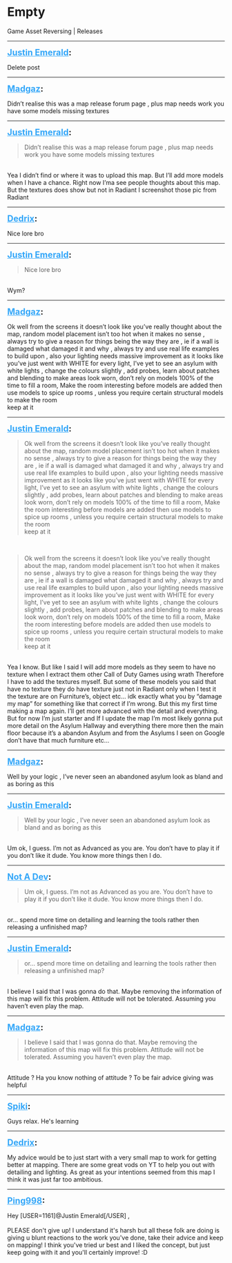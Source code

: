 # Empty
Game Asset Reversing | Releases

---
<strong style="font-size: 1.4em;"><span style="text-decoration: underline;text-decoration-color: #34a7f9;"><span style="color:#34a7f9;">Justin Emerald</span></span>:</strong>

<p>Delete post</p>

---
<strong style="font-size: 1.4em;"><span style="text-decoration: underline;text-decoration-color: #34a7f9;"><span style="color:#34a7f9;">Madgaz</span></span>:</strong>

<p>Didn’t realise this was a map release forum page , plus map needs work you have some models missing textures</p>

---
<strong style="font-size: 1.4em;"><span style="text-decoration: underline;text-decoration-color: #34a7f9;"><span style="color:#34a7f9;">Justin Emerald</span></span>:</strong>

<p><blockquote>Didn’t realise this was a map release forum page , plus map needs work you have some models missing textures<br /></blockquote><br />Yea I didn’t find or where it was to upload this map. But I’ll add more models when I have a chance. Right now I’ma see people thoughts about this map. But the textures does show but not in Radiant I screenshot those pic from Radiant</p>

---
<strong style="font-size: 1.4em;"><span style="text-decoration: underline;text-decoration-color: #34a7f9;"><span style="color:#34a7f9;">Dedrix</span></span>:</strong>

<p>Nice lore bro</p>

---
<strong style="font-size: 1.4em;"><span style="text-decoration: underline;text-decoration-color: #34a7f9;"><span style="color:#34a7f9;">Justin Emerald</span></span>:</strong>

<p><blockquote>Nice lore bro<br /></blockquote><br />Wym?</p>

---
<strong style="font-size: 1.4em;"><span style="text-decoration: underline;text-decoration-color: #34a7f9;"><span style="color:#34a7f9;">Madgaz</span></span>:</strong>

<p>Ok well from the screens it doesn’t look like you’ve really thought about the map, random model placement isn’t too hot when it makes no sense , always try to give a reason for things being the way they are , ie if a wall is damaged what damaged it and why , always try and use real life examples to build upon , also your lighting needs massive improvement as it looks like you’ve just went with WHITE for every light, I’ve yet to see an asylum with white lights , change the colours slightly , add probes, learn about patches and blending to make areas look worn, don’t rely on models 100% of the time to fill a room, Make the room interesting before models are added then use models to spice up rooms , unless you require certain structural models to make the room <br />keep at it</p>

---
<strong style="font-size: 1.4em;"><span style="text-decoration: underline;text-decoration-color: #34a7f9;"><span style="color:#34a7f9;">Justin Emerald</span></span>:</strong>

<p><blockquote>Ok well from the screens it doesn’t look like you’ve really thought about the map, random model placement isn’t too hot when it makes no sense , always try to give a reason for things being the way they are , ie if a wall is damaged what damaged it and why , always try and use real life examples to build upon , also your lighting needs massive improvement as it looks like you’ve just went with WHITE for every light, I’ve yet to see an asylum with white lights , change the colours slightly , add probes, learn about patches and blending to make areas look worn, don’t rely on models 100% of the time to fill a room, Make the room interesting before models are added then use models to spice up rooms , unless you require certain structural models to make the room<br />keep at it<br /></blockquote><br /><blockquote>Ok well from the screens it doesn’t look like you’ve really thought about the map, random model placement isn’t too hot when it makes no sense , always try to give a reason for things being the way they are , ie if a wall is damaged what damaged it and why , always try and use real life examples to build upon , also your lighting needs massive improvement as it looks like you’ve just went with WHITE for every light, I’ve yet to see an asylum with white lights , change the colours slightly , add probes, learn about patches and blending to make areas look worn, don’t rely on models 100% of the time to fill a room, Make the room interesting before models are added then use models to spice up rooms , unless you require certain structural models to make the room<br />keep at it<br /></blockquote><br />Yea I know. But like I said I will add more models as they seem to have no texture when I extract them other Call of Duty Games using wrath Therefore I have to add the textures myself. But some of these models you said that have no texture they do have texture just not in Radiant only when I test it the texture are on Furniture’s, object etc... idk exactly what you by “damage my map” for something like that correct if I’m wrong. But this my first time making a map again. I’ll get more advanced with the detail and everything. But for now I’m just starter and If I update the map I’m most likely gonna put more detail on the Asylum Hallway and everything there more then the main floor because it’s a abandon Asylum and from the Asylums I seen on Google don’t have that much furniture etc...</p>

---
<strong style="font-size: 1.4em;"><span style="text-decoration: underline;text-decoration-color: #34a7f9;"><span style="color:#34a7f9;">Madgaz</span></span>:</strong>

<p>Well by your logic , I’ve never seen an abandoned asylum look as bland and as boring as this</p>

---
<strong style="font-size: 1.4em;"><span style="text-decoration: underline;text-decoration-color: #34a7f9;"><span style="color:#34a7f9;">Justin Emerald</span></span>:</strong>

<p><blockquote>Well by your logic , I’ve never seen an abandoned asylum look as bland and as boring as this<br /></blockquote><br />Um ok, I guess. I’m not as Advanced as you are. You don’t have to play it if you don’t like it dude. You know more things then I do.</p>

---
<strong style="font-size: 1.4em;"><span style="text-decoration: underline;text-decoration-color: #34a7f9;"><span style="color:#34a7f9;">Not A Dev</span></span>:</strong>

<p><blockquote>Um ok, I guess. I’m not as Advanced as you are. You don’t have to play it if you don’t like it dude. You know more things then I do.<br /></blockquote><br />or... spend more time on detailing and learning the tools rather then releasing a unfinished map?</p>

---
<strong style="font-size: 1.4em;"><span style="text-decoration: underline;text-decoration-color: #34a7f9;"><span style="color:#34a7f9;">Justin Emerald</span></span>:</strong>

<p><blockquote>or... spend more time on detailing and learning the tools rather then releasing a unfinished map?<br /></blockquote><br />I believe I said that I was gonna do that. Maybe removing the information of this map will fix this problem. Attitude will not be tolerated. Assuming you haven’t even play the map.</p>

---
<strong style="font-size: 1.4em;"><span style="text-decoration: underline;text-decoration-color: #34a7f9;"><span style="color:#34a7f9;">Madgaz</span></span>:</strong>

<p><blockquote>I believe I said that I was gonna do that. Maybe removing the information of this map will fix this problem. Attitude will not be tolerated. Assuming you haven’t even play the map.<br /></blockquote><br />Attitude ? Ha you know nothing of attitude ? To be fair advice giving was helpful</p>

---
<strong style="font-size: 1.4em;"><span style="text-decoration: underline;text-decoration-color: #34a7f9;"><span style="color:#34a7f9;">Spiki</span></span>:</strong>

<p>Guys relax. He&#39;s learning</p>

---
<strong style="font-size: 1.4em;"><span style="text-decoration: underline;text-decoration-color: #34a7f9;"><span style="color:#34a7f9;">Dedrix</span></span>:</strong>

<p>My advice would be to just start with a very small map to work for getting better at mapping. There are some great vods on YT to help you out with detailing and lighting. As great as your intentions seemed from this map I think it was just far too ambitious.</p>

---
<strong style="font-size: 1.4em;"><span style="text-decoration: underline;text-decoration-color: #34a7f9;"><span style="color:#34a7f9;">Ping998</span></span>:</strong>

<p>Hey [USER=1161]@Justin Emerald[/USER] ,<br /><br />PLEASE don&#39;t give up! I understand it&#39;s harsh but all these folk are doing is giving u blunt reactions to the work you&#39;ve done, take their advice and keep on mapping! I think you&#39;ve tried ur best and I liked the concept, but just keep going with it and you&#39;ll certainly improve! :D</p>
